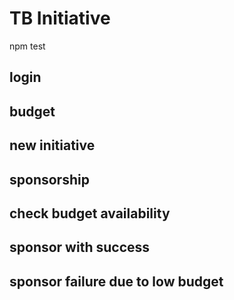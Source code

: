 # TB Initiative

npm test

## login

## budget

## new initiative

## sponsorship

## check budget availability

## sponsor with success

## sponsor failure due to low budget